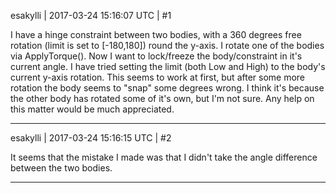 esakylli | 2017-03-24 15:16:07 UTC | #1

I have a hinge constraint between two bodies, with a 360 degrees free rotation (limit is set to [-180,180]) round the y-axis.
I rotate one of the bodies via ApplyTorque().
Now I want to lock/freeze the body/constraint in it's current angle.
I have tried setting the limit (both Low and High) to the body's current y-axis rotation.
This seems to work at first, but after some more rotation the body seems to "snap" some degrees wrong.
I think it's because the other body has rotated some of it's own, but I'm not sure.
Any help on this matter would be much appreciated.

-------------------------

esakylli | 2017-03-24 15:16:15 UTC | #2

It seems that the mistake I made was that I didn't take the angle difference between the two bodies.

-------------------------

